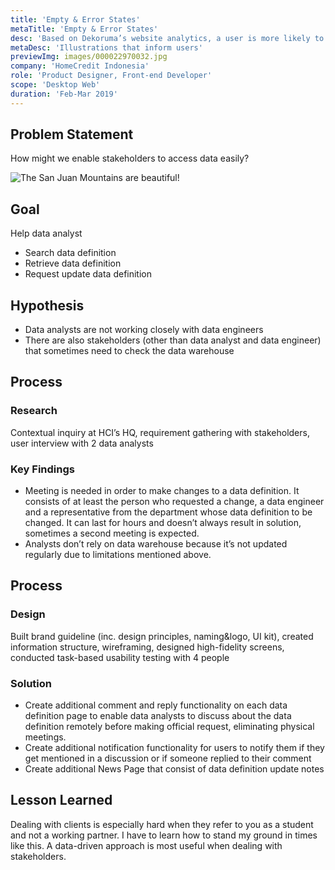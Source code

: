 ```yaml
---
title: 'Empty & Error States'
metaTitle: 'Empty & Error States'
desc: 'Based on Dekoruma’s website analytics, a user is more likely to close a website when shown a  blank page. To minimize the bounce rate in our website, we decided to create empty, loading and error states.'
metaDesc: 'Illustrations that inform users'
previewImg: images/000022970032.jpg
company: 'HomeCredit Indonesia'
role: 'Product Designer, Front-end Developer'
scope: 'Desktop Web'
duration: 'Feb-Mar 2019'
---
```


## Problem Statement
How might we enable stakeholders to access data easily?

![The San Juan Mountains are beautiful!](/images/000022970032.jpg "San Juan Mountains")


## Goal
Help data analyst
- Search data definition
- Retrieve data definition
- Request update data definition

## Hypothesis
- Data analysts are not working closely with data engineers
- There are also stakeholders (other than data analyst and data engineer) that sometimes need to check the data warehouse

## Process

### Research
Contextual inquiry at HCI’s HQ, requirement gathering with stakeholders, user interview with 2 data analysts

### Key Findings
- Meeting is needed in order to make changes to a data definition. It consists of at least the person who requested a change, a data engineer and a representative from the department whose data definition to be changed. It can last for hours and doesn’t always result in solution, sometimes a second meeting is expected.
- Analysts don’t rely on data warehouse because it’s not updated regularly due to limitations mentioned above.

## Process

### Design
Built brand guideline (inc. design principles, naming&logo, UI kit), created information structure, wireframing, designed high-fidelity screens, conducted task-based usability testing with 4 people

### Solution
- Create additional comment and reply functionality on each data definition page to enable data analysts to discuss about the data definition remotely before making official request, eliminating physical meetings.
- Create additional notification functionality for users to notify them if they get mentioned in a discussion or if someone replied to their comment 
- Create additional News Page that consist of data definition update notes

## Lesson Learned
Dealing with clients is especially hard when they refer to you as a student and not a working partner. I have to learn how to stand my ground in times like this. A data-driven approach is most useful when dealing with stakeholders.